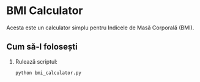 # BMI Calculator

Acesta este un calculator simplu pentru Indicele de Masă Corporală (BMI).

## Cum să-l folosești

1. Rulează scriptul:
   ```bash
   python bmi_calculator.py
